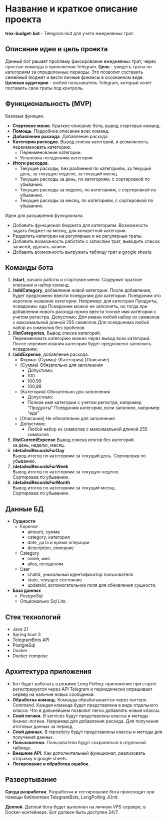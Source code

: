 # Название и краткое описание проекта
**trex-budget-bot** - Telegram-bot для учета ежедневных трат.

## Описание идеи и цель проекта
Данный бот решает проблему фиксирование ежедневных трат, через простые команды в приложении Telegram.
**Цель** - увидеть траты по категориям за определенные периоды. Это позволит составить семейный бюджет и вести личные финансы в осознанном виде.
**Целевая аудитория** - любой пользователь Telegram, который хочет поставить свои траты под контроль.

## Функциональность (MVP)
Базовые функции.
- **Стартовое меню**. Краткое описание бота, вывод стартовых команд.
- **Помощь**. Подробное описание всех команд.
- **Добавление расхода**. Добавление расхода.
- **Категории расходов**. Вывод списка категорий, и возможность переименовать категорию.
	- Переименование категории.
	- Установка псевдонима категории.
- **Итоги расходов**.
	- Текущие расходы, без разбиения по категориям, за текущий день, за текущую неделю, за текущий месяц. 
	- Текущие расходы за день, по категориям, с сортировкой по убыванию.
	- Текущие расходы за неделю, по категориям, с сортировкой по убыванию.
	- Текущие расходы за месяц, по категориям, с сортировкой по убыванию.

Идеи для расширения функционала.
- Добавить функционал бюджета для категориям. Возможность задать бюджет на месяц, для конкретной категории.
- Разделить категории на регулярные и не регулярные траты.
- Добавить возможность работать с записями трат, выводить список записей, удалять записи.
- Добавить возможность выгружать таблицу трат в google sheets.

## Команды бота
1. **/start**, начало работы и стартовое меню.                   Содержит краткое описание и набор команд.
2. **/addCategory**, добавление новой категории.                   После добавления, будет предложено ввести    псевдоним для категории. Псевдоним это короткое название категории. Например: для категории Продукты, псевдоним: еда Псевдоним можно не заполнять, но тогда при добавлении нового расхода нужно ввести точное имя категории с учетом регистра. Допустимо: Для имени любой набор из символов с максимальной длиной 255 символов Для псевдонима любой набор из символов без пробелов
3. **/listCategories**, Вывод списка категорий.  
    Переименовать категорию можно через вывод всех категорий. После переименования категории будет предложено заполнить псевдоним.
4. **/addExpense**, добавление расхода. 
    - Формат {Сумма} {Категория} [Описание]    
    - {Сумма} Обязательно для заполнения        
	    - Допустимо:            
	    - 100            
	    - 100.99            
	    - 100,99    
    - {Категория} Обязательно для заполнения        
	    - Допустимо:            
	    - Полное имя категории с учетом регистра, например "Продукты" Псевдоним категории, если заполнен, например "еда"
	- [Описание] Не обязательно для заполнения        
    - Допустимо:            
	    - Любой набор из символов с максимальной длиной 255 символов
5. **/listCurrentExpense**
    Вывод списка итогов без категорий.    
    за день, неделю, месяц.
6. **/detailedRecordsForDay**  
    Вывод итогов по категориям за текущий день.
    Сортировка по убыванию.
7. **/detailedRecordsForWeek**  
    Вывод итогов по категориям за текущую неделю.    
    Сортировка по убыванию.
8. **/detailedRecordsForMonth**  
    Вывод итогов по категориям за текущий месяц.    
    Сортировка по убыванию.

## Данные БД
- **Сущности**
	- Expense
		- amount, сумма
		- category, категория
		- date, дата и время операции
		- description, описание
	- Category
		- name, имя
		- alias, псевдоним
	- User
		- chatId, уникальный идентификатор пользователя
		- state, текущее состояние
		- updateId, вспомогательное поля для обновления сущности.
- **База данных**
	- PostgreSql
	- Опционально Sql Lite.

## Стек технологий
- Java 21
- Spring boot 3
- TelegramBots API
- PostgreSql
- Docker
- Docker compose

## Архитектура приложения
- Бот будет работать в режиме Long Polling: приложение при старте регистрируется через API Telegram и периодически опрашивает сервер на наличие новых сообщений.
- **Обработка команд.** Команды обрабатываются через паттерн Command. Каждая команда будет представлена в виде отдельного класса. Что в дальнейшем позволит легко добавлять новые классы.
- **Слой логики.** В services будут представлены классы и методы бизнес-логики. Например для добавления расхода. Для получения итоговых данных за период.
- **Слой данных.** В repository будут представлены классы и методы для получения данных.
- **Пользователи.** Пользователи будут сохраняться в отдельной таблице.
- **Внешние API.** Как дополнительный функционал, реализовать отправку в google sheets.
- **Логирование и обработка ошибок.**

## Развертывание
**Среда разработки**. Разработка и тестирование бота происходит при помощи библиотеки TelegramBots, LongPolling JUnit. 

**Деплой**. Деплой бота будет выполнен на личном VPS сервере, в Docker-контейнере. Бот должен быть доступен 24/7.

